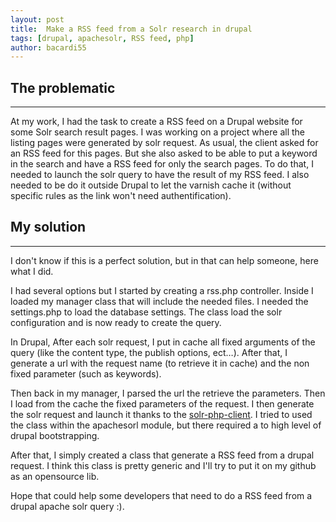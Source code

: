 ```yaml
---
layout: post
title:  Make a RSS feed from a Solr research in drupal
tags: [drupal, apachesolr, RSS feed, php]
author: bacardi55
---
```


The problematic
----
----
At my work, I had the task to create a RSS feed on a Drupal website for some Solr search result pages.
I was working on a project where all the listing pages were generated by solr request. As usual, the client asked for an RSS feed for this pages. But she also asked to be able to put a keyword in the search and have a RSS feed for only the search pages.
To do that, I needed to launch the solr query to have the result of my RSS feed.
I also needed to be do it outside Drupal to let the varnish cache it (without specific rules as the link won't need authentification).

My solution
----
----
I don't know if this is a perfect solution, but in that can help someone, here what I did.

I had several options but I started by creating a rss.php controller.
Inside I loaded my manager class that will include the needed files.
I needed the settings.php to load the database settings. The class load the solr configuration and is now ready to create the query.

In Drupal, After each solr request, I put in cache all fixed arguments of the query (like the content type, the publish options, ect…).
After that, I generate a url with the request name (to retrieve it in cache) and the non fixed parameter (such as keywords).

Then back in my manager, I parsed the url the retrieve the parameters. Then I load from the cache the fixed parameters of the request.
I then generate the solr request and launch it thanks to the [solr-php-client](https://code.google.com/p/solr-php-client/).
I tried to used the class within the apachesorl module, but there required a to high level of drupal bootstrapping.

After that, I simply created a class that generate a RSS feed from a drupal request. I think this class is pretty generic and I'll try to put it on my github as an opensource lib.

Hope that could help some developers that need to do a RSS feed from a drupal apache solr query :).
